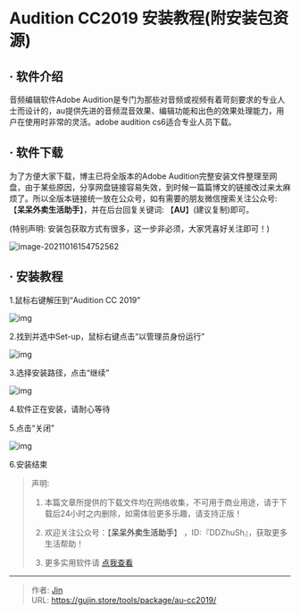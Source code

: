 # Audition CC2019 安装教程(附安装包资源)


## · 软件介绍
音频编辑软件Adobe Audition是专门为那些对音频或视频有着苛刻要求的专业人士而设计的，au提供先进的音频混音效果、编辑功能和出色的效果处理能力，用户在使用时非常的灵活。adobe audition cs6适合专业人员下载。

## · 软件下载
为了方便大家下载，博主已将全版本的Adobe Audition完整安装文件整理至网盘，由于某些原因，分享网盘链接容易失效，到时候一篇篇博文的链接改过来太麻烦了。所以全版本链接统一放在公众号，如有需要的朋友微信搜索关注公众号: 【**呆呆外卖生活助手**】，并在后台回复关键词: 【**AU**】(建议复制)即可。

(特别声明: 安装包获取方式有很多，这一步非必须，大家凭喜好关注即可！)

![image-20211016154752562](https://img.gujin.store/img/image-20211016154752562.png)

## · 安装教程

1.鼠标右键解压到“Audition CC 2019”

![img](https://img.gujin.store/img/v2-485fef9a6ffb104a0f587978004eb271_720w.png)

2.找到并选中Set-up，鼠标右键点击“以管理员身份运行”

![img](https://img.gujin.store/img/v2-b9882f76aad12341f033509a5ec83dbe_720w.png)

3.选择安装路径，点击“继续”

![img](https://img.gujin.store/img/v2-1a7188fef5c2095fb65db696b6957efd_720w.png)

4.软件正在安装，请耐心等待

5.点击“关闭”

![img](https://img.gujin.store/img/v2-b95ae284c747ced286166c4b277afcae_720w.png)

6.安装结束




> 声明: 
>
> 1. 本篇文章所提供的下载文件均在网络收集，不可用于商业用途，请于下载后24小时之内删除，如需体验更多乐趣，请支持正版！
>
> 2. 欢迎关注公众号：【**呆呆外卖生活助手**】 ，ID:『DDZhuSh』，获取更多生活帮助！
>
> 3. 更多实用软件请  [点我查看](/tools)

---

> 作者: [Jin](https://img.gujin.store/img/favicon.ico)  
> URL: https://gujin.store/tools/package/au-cc2019/  

